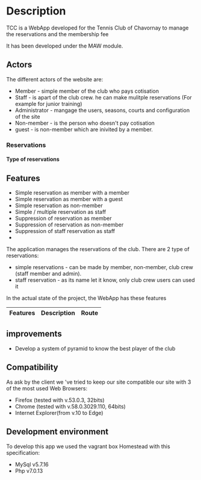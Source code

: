 # Description
TCC is a WebApp developed for the Tennis Club of Chavornay to manage the reservations and the membership fee

It has been developed under the MAW module.

## Actors
The different actors of the website are:
- Member - simple member of the club who pays cotisation
- Staff - is apart of the club crew. he can make mulitple reservations (For example for junior training)
- Administrator - mangage the users, seasons, courts and configuration of the site
- Non-member - is the person who doesn't pay cotisation
- guest - is non-member which are inivited by a member.

### Reservations
#### Type of reservations


## Features
- Simple reservation as member with a member
- Simple reservation as member with a guest
- Simple reservation as non-member
- Simple / multiple reservation as staff      
- Suppression of reservation as member
- Suppression of reservation as non-member
- Suppression of staff reservation as staff
- 

The application manages the reservations of the club. There are 2 type of reservations:
- simple reservations - can be made by member, non-member, club crew (staff member and admin).
- staff reservation - as its name let it know, only club crew users can used it


In the actual state of the project, the WebApp has these features

| Features                                       | Description         | Route |
|------------------------------------------------|----------------------|--------|


## improvements
- Develop a system of pyramid to know the best player of the club



## Compatibility
As ask by the client we \'ve tried to keep our site compatible our site with 3 of the most used Web Browsers: 
- Firefox (tested with v.53.0.3, 32bits)
- Chrome (tested with v.58.0.3029.110, 64bits)
- Internet Explorer(from v.10 to Edge)


## Development environment 
To develop this app we used the vagrant box Homestead with this specification:
- MySql v5.7.16
- Php v7.0.13

